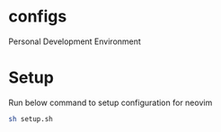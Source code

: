 # configs
Personal Development Environment

# Setup 
Run below command to setup configuration for neovim

```sh
sh setup.sh
```
